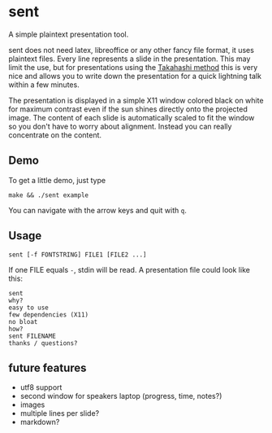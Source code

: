 sent
====

A simple plaintext presentation tool.

sent does not need latex, libreoffice or any other fancy file format, it uses
plaintext files. Every line represents a slide in the presentation. This may
limit the use, but for presentations using the [Takahashi
method](https://en.wikipedia.org/wiki/Takahashi_method) this is very nice and
allows you to write down the presentation for a quick lightning talk within a
few minutes.

The presentation is displayed in a simple X11 window colored black on white for
maximum contrast even if the sun shines directly onto the projected image. The
content of each slide is automatically scaled to fit the window so you don't
have to worry about alignment. Instead you can really concentrate on the
content.

Demo
----

To get a little demo, just type

	make && ./sent example

You can navigate with the arrow keys and quit with `q`.

Usage
-----

	sent [-f FONTSTRING] FILE1 [FILE2 ...]

If one FILE equals `-`, stdin will be read. A presentation file could look like
this:

	sent
	why?
	easy to use
	few dependencies (X11)
	no bloat
	how?
	sent FILENAME
	thanks / questions?

future features
---------------

* utf8 support
* second window for speakers laptop (progress, time, notes?)
* images
* multiple lines per slide?
* markdown?
